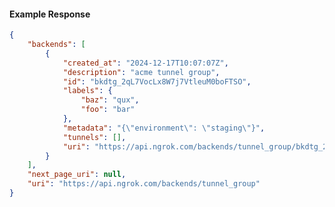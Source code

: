 <!-- Code generated for API Clients. DO NOT EDIT. -->

#### Example Response

```json
{
	"backends": [
		{
			"created_at": "2024-12-17T10:07:07Z",
			"description": "acme tunnel group",
			"id": "bkdtg_2qL7VocLx8W7j7VtleuM0boFTSO",
			"labels": {
				"baz": "qux",
				"foo": "bar"
			},
			"metadata": "{\"environment\": \"staging\"}",
			"tunnels": [],
			"uri": "https://api.ngrok.com/backends/tunnel_group/bkdtg_2qL7VocLx8W7j7VtleuM0boFTSO"
		}
	],
	"next_page_uri": null,
	"uri": "https://api.ngrok.com/backends/tunnel_group"
}
```
